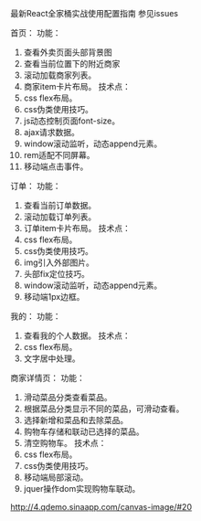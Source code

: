 最新React全家桶实战使用配置指南
参见issues


首页：
功能：
1. 查看外卖页面头部背景图
2. 查看当前位置下的附近商家
3. 滚动加载商家列表。
4. 商家item卡片布局。
技术点：
1. css flex布局。
2. css伪类使用技巧。
3. js动态控制页面font-size。
4. ajax请求数据。
5. window滚动监听，动态append元素。
6. rem适配不同屏幕。
7. 移动端点击事件。

订单：
功能：
1. 查看当前订单数据。
2. 滚动加载订单列表。
3. 订单item卡片布局。
技术点：
1. css flex布局。
2. css伪类使用技巧。
3. img引入外部图片。
4. 头部fix定位技巧。
5. window滚动监听，动态append元素。
6. 移动端1px边框。

我的：
功能：
1. 查看我的个人数据。
技术点：
1. css flex布局。
2. 文字居中处理。

商家详情页：
功能：
1. 滑动菜品分类查看菜品。
2. 根据菜品分类显示不同的菜品，可滑动查看。
3. 选择新增和菜品和去除菜品。
4. 购物车存储和联动已选择的菜品。
5. 清空购物车。
技术点：
1. css flex布局。
2. css伪类使用技巧。
3. 移动端局部滚动。
4. jquer操作dom实现购物车联动。



http://4.qdemo.sinaapp.com/canvas-image/#20

